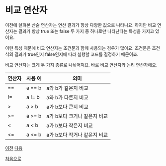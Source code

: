 # 비교 연산자

이전에 살펴본 산술 연산자는 연산 결과가 항상 다양한 값으로 나타나요. 하지만 비교 연산자는 결과가 항상 true 또는 false 두 가지 중 하나로만 나타난다는 특성을 가지고 있어요.

이런 특성 때문에 비교 연산자는 조건문과 함께 사용되는 경우가 많아요. 조건문은 조건식의 결과가 true인지 false인지에 따라 실행할 코드를 결정하기 때문이죠.

비교 연산자는 크게 두 가지 종류로 나뉘어져요. 바로 비교 연산자와 논리 연산자에요.

| 연산자 | 사용 예 | 의미                         |
| ------ | ------- | ---------------------------- |
| ==     | a == b  | a와 b가 같은지 비교          |
| !=     | a != b  | a와 b가 다른지 비교          |
| >      | a > b   | a가 b보다 큰지 비교          |
| >=     | a >= b  | a가 b보다 크거나 같은지 비교 |
| <      | a < b   | a가 b보다 작은지 비교        |
| <=     | a <= b  | a가 b보다 작거나 같은지 비교 |

[이전](https://github.com/MojitoBar/iOS-DeepDive/blob/main/%EA%BC%BC%EA%BC%BC%ED%95%9C_%EC%9E%AC%EC%9D%80%EC%94%A8%EC%9D%98_Swift_%EB%AC%B8%EB%B2%95%ED%8E%B8/3.4.1.md)
[다음](https://github.com/MojitoBar/iOS-DeepDive/blob/main/%EA%BC%BC%EA%BC%BC%ED%95%9C_%EC%9E%AC%EC%9D%80%EC%94%A8%EC%9D%98_Swift_%EB%AC%B8%EB%B2%95%ED%8E%B8/3.4.3.md)

[처음으로](https://github.com/MojitoBar/iOS-DeepDive/blob/main/%EA%BC%BC%EA%BC%BC%ED%95%9C_%EC%9E%AC%EC%9D%80%EC%94%A8%EC%9D%98_Swift_%EB%AC%B8%EB%B2%95%ED%8E%B8/README.md)
